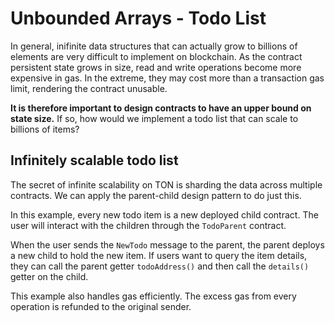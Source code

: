# Unbounded Arrays - Todo List

In general, inifinite data structures that can actually grow to billions of elements are very difficult to implement on blockchain. As the contract persistent state grows in size, read and write operations become more expensive in gas. In the extreme, they may cost more than a transaction gas limit, rendering the contract unusable.

**It is therefore important to design contracts to have an upper bound on state size.** If so, how would we implement a todo list that can scale to billions of items?

## Infinitely scalable todo list

The secret of infinite scalability on TON is sharding the data across multiple contracts. We can apply the parent-child design pattern to do just this.

In this example, every new todo item is a new deployed child contract. The user will interact with the children through the `TodoParent` contract.

When the user sends the `NewTodo` message to the parent, the parent deploys a new child to hold the new item. If users want to query the item details, they can call the parent getter `todoAddress()` and then call the `details()` getter on the child.

This example also handles gas efficiently. The excess gas from every operation is refunded to the original sender.